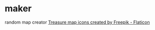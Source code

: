 # maker
random map creator
<a href="https://www.flaticon.com/free-icons/treasure-map" title="treasure map icons">Treasure map icons created by Freepik - Flaticon</a>
